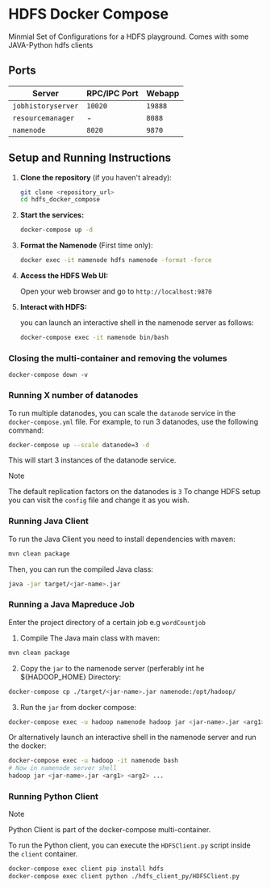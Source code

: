 # HDFS Docker Compose

Minmial Set of Configurations for a HDFS playground.
Comes with some JAVA-Python hdfs clients

## Ports

| Server | RPC/IPC Port | Webapp |
| ---    | ---          | ---    | 
| `jobhistoryserver` | `10020` | `19888` |
| `resourcemanager` | - | `8088` |
| `namenode` | `8020` | `9870` |


## Setup and Running Instructions

1.  **Clone the repository** (if you haven't already):

    ```bash
    git clone <repository_url>
    cd hdfs_docker_compose
    ```

2.  **Start the services:**

    ```bash
    docker-compose up -d
    ```

3.  **Format the Namenode** (First time only):

    ```bash
    docker exec -it namenode hdfs namenode -format -force
    ```

4.  **Access the HDFS Web UI:**

    Open your web browser and go to `http://localhost:9870`

5.  **Interact with HDFS:**

    you can launch an interactive shell in the namenode server as follows:

    ```bash
    docker-compose exec -it namenode bin/bash
    ```

### Closing the multi-container and removing the volumes
```
docker-compose down -v
```

### Running X number of datanodes

To run multiple datanodes, you can scale the `datanode` service in the `docker-compose.yml` file. For example, to run 3 datanodes, use the following command:

```bash
docker-compose up --scale datanode=3 -d
```

This will start 3 instances of the datanode service.

>[!note]
> The default replication factors on the datanodes is `3`
> To change HDFS setup you can visit the `config` file and change it as you wish.

### Running Java Client

To run the Java Client you need to install dependencies with maven:
```bash
mvn clean package
```

Then, you can run the compiled Java class:
```bash
java -jar target/<jar-name>.jar
```

### Running a Java Mapreduce Job

Enter the project directory of a certain job e.g `wordCountjob`
1. Compile The Java main class with maven:
```bash
mvn clean package
```

2. Copy the `jar` to the namenode server (perferably int he ${HADOOP_HOME} Directory:
```bash
docker-compose cp ./target/<jar-name>.jar namenode:/opt/hadoop/
```

3. Run the `jar` from docker compose:
```bash
docker-compose exec -u hadoop namenode hadoop jar <jar-name>.jar <arg1> <arg2> ...
```

Or alternatively launch an interactive shell in the namenode server and run the docker:
```bash
docker-compose exec -u hadoop -it namenode bash
# Now in namenode server shell
hadoop jar <jar-name>.jar <arg1> <arg2> ...
```

### Running Python Client

>[!note]
> Python Client is part of the docker-compose multi-container.

To run the Python client, you can execute the `HDFSClient.py` script inside the `client` container.

```bash
docker-compose exec client pip install hdfs
docker-compose exec client python ./hdfs_client_py/HDFSClient.py
```
